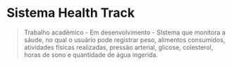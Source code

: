 # Sistema Health Track
> Trabalho acadêmico - Em desenvolvimento - SIstema que monitora a sáude, no qual o usuário pode registrar peso, alimentos consumidos, atividades físicas realizadas, pressão arterial, glicose, colesterol, horas de sono e quantidade de água ingerida.


